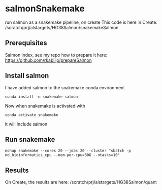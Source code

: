 # salmonSnakemake
run salmon as a snakemake pipeline, on create
This code is here in Create: /scratch/prj/alstargets/HG38Salmon/snakemakeSalmon

## Prerequisites
Salmon index, see my repo how to prepare it here: <br>
https://github.com/rkabiljo/prepareSalmon


## Install salmon
I have added salmon to the snakemake conda environment

```
conda install -n snakemake salmon
```

Now when snakemake is activated with
```
conda activate snakemake
```
it will include salmon


## Run snakemake

```
nohup snakemake --cores 20 --jobs 20 --cluster "sbatch -p nd_bioinformatics_cpu --mem-per-cpu=30G --ntasks=10"
```

## Results
On Create, the results are here: /scratch/prj/alstargets/HG38Salmon/quant

